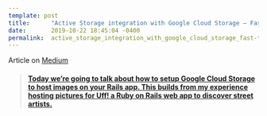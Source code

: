 ```yaml
---
template: post
title:      "Active Storage integration with Google Cloud Storage — Fast-Track"
date:       2019-10-22 18:45:04 -0400
permalink:  active_storage_integration_with_google_cloud_storage_fast-track
---
```



Article on [Medium](https://medium.com/@fbohorqu/active-storage-integration-with-google-cloud-storage-fast-track-5198580031e1)

<blockquote class="embedly-card"><h4><a class="embedly-card" data-card-controls="0" href="https://medium.com/@fbohorqu/active-storage-integration-with-google-cloud-storage-fast-track-5198580031e1">Today we’re going to talk about how to setup Google Cloud Storage to host images on your Rails app. This builds from my experience hosting pictures for Uff! a Ruby on Rails web app to discover street artists.</a>
<script async src="//cdn.embedly.com/widgets/platform.js" charset="UTF-8"></script></p></blockquote>


